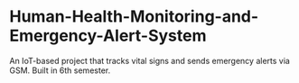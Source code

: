 # Human-Health-Monitoring-and-Emergency-Alert-System
An IoT-based project that tracks vital signs and sends emergency alerts via GSM. Built in 6th semester.
